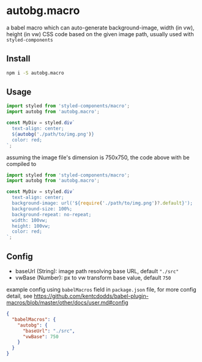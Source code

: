 # autobg.macro

a babel macro which can auto-generate background-image, width (in vw), height (in vw) CSS code based on the given image path, usually used with `styled-components`

## Install

```bash
npm i -S autobg.macro
```

## Usage

```js
import styled from 'styled-components/macro';
import autobg from 'autobg.macro';

const MyDiv = styled.div`
  text-align: center;
  ${autobg('./path/to/img.png')}
  color: red;
`;
```

assuming the image file's dimension is 750x750, the code above with be compiled to

```js
import styled from 'styled-components/macro';
import autobg from 'autobg.macro';

const MyDiv = styled.div`
  text-align: center;
  background-image: url('${require('./path/to/img.png')?.default}');
  background-size: 100%;
  background-repeat: no-repeat;
  width: 100vw;
  height: 100vw;
  color: red;
`;
```

## Config

- baseUrl (String): image path resolving base URL, default `"./src"`
- vwBase (Number): px to vw transform base value, default `750`

example config using `babelMacros` field in `package.json` file, for more config detail, see https://github.com/kentcdodds/babel-plugin-macros/blob/master/other/docs/user.md#config

```json
{
  "babelMacros": {
    "autobg": {
      "baseUrl": "./src",
      "vwBase": 750
    }
  }
}
```
